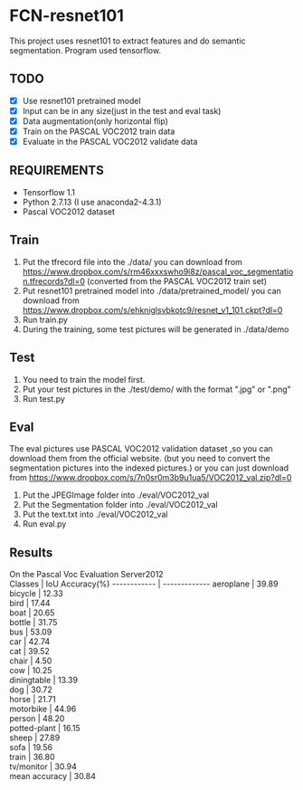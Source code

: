 # FCN-resnet101

This project uses resnet101 to extract features and do semantic segmentation.
Program used tensorflow.

## TODO
- [x] Use resnet101 pretrained model
- [x] Input can be in any size(just in the test and eval task)
- [x] Data augmentation(only horizontal flip)
- [x] Train on the PASCAL VOC2012 train data 
- [x] Evaluate in the PASCAL VOC2012 validate data

## REQUIREMENTS
- Tensorflow 1.1
- Python 2.7.13 (I use anaconda2-4.3.1)
- Pascal VOC2012 dataset

## Train
1. Put the tfrecord file into the ./data/  you can download from  https://www.dropbox.com/s/rm46xxxswho9i8z/pascal_voc_segmentation.tfrecords?dl=0 (converted from the PASCAL VOC2012 train set)
2. Put resnet101 pretrained model into ./data/pretrained_model/   you can download from https://www.dropbox.com/s/ehkniglsvbkotc9/resnet_v1_101.ckpt?dl=0
3. Run train.py
4. During the training, some test pictures will be generated in ./data/demo


## Test
1. You need to train the model first.
2. Put your test pictures in the ./test/demo/ with the format ".jpg" or ".png"
3. Run test.py

## Eval
The eval pictures use PASCAL VOC2012 validation dataset ,so you can download them from the official website.
(but you need to convert the segmentation pictures into the indexed pictures.) 
or you can just download from https://www.dropbox.com/s/7n0sr0m3b9u1ua5/VOC2012_val.zip?dl=0
1. Put the JPEGImage folder into ./eval/VOC2012_val
2. Put the Segmentation folder into ./eval/VOC2012_val
3. Put the text.txt into ./eval/VOC2012_val
4. Run eval.py


## Results
On the Pascal Voc Evaluation Server2012    
Classes | IoU Accuracy(%)
------------ | -------------
aeroplane | 39.89    
bicycle | 12.33    
bird | 17.44    
boat | 20.65    
bottle | 31.75    
bus | 53.09          
car | 42.74      
cat | 39.52      
chair | 4.50         
cow | 10.25         
diningtable | 13.39         
dog | 30.72         
horse | 21.71           
motorbike | 44.96         
person | 48.20         
potted-plant | 16.15             
sheep | 27.89              
sofa | 19.56        
train | 36.80               
tv/monitor | 30.94         
mean accuracy | 30.84       



